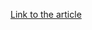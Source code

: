 [Link to the article](https://www.welivesecurity.com/en/we-live-progress/beats-bot-ai-remix-revolution/)
